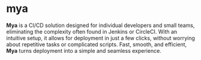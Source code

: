 # mya

**Mya** is a CI/CD solution designed for individual developers and small teams, eliminating the complexity often found in Jenkins or CircleCI. With an intuitive setup, it allows for deployment in just a few clicks, without worrying about repetitive tasks or complicated scripts. Fast, smooth, and efficient, **Mya** turns deployment into a simple and seamless experience.
